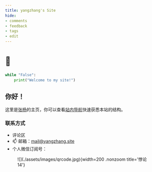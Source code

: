 ```yaml
---
title: yangzhang's Site
hide:
- comments
- feedback
- tags
- edit
---
```


# 👋

```python title="say_hi.py"
while "False":
    print("Welcome to my site!")
```

<h2>你好！</h2>

这里是[张杨](./About/about.md)的主页，你可以查看[站内导航](./About/index.md)快速获悉本站的结构。

<h3>联系方式</h3>

- 评论区
- 📫 邮箱：[mail@yangzhang.site](mailto:mail@yangzhang.site)
- 个人微信订阅号：

<figure markdown>
![](./assets/images/qrcode.jpg){width=200 .nonzoom title='悖论14'}
</figure>
